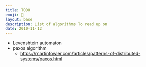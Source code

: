 ```yaml
---
title: TODO
emoji: 📝
layout: base
description: List of algorithms To read up on
date: 2010-11-12
---
```


- Levenshtein automaton
- paxos algorithm
  - https://martinfowler.com/articles/patterns-of-distributed-systems/paxos.html